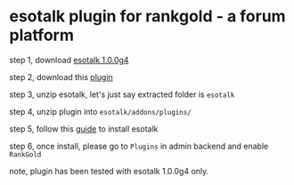 # esotalk plugin for rankgold - a forum platform

step 1, download [esotalk 1.0.0g4](https://github.com/esotalk/esoTalk/archive/v1.0.0g4.zip)

step 2, download this [plugin](https://github.com/rankgold/esotalk/archive/master.zip)

step 3, unzip esotalk, let's just say extracted folder is `esotalk`

step 4, unzip plugin into `esotalk/addons/plugins/`

step 5, follow this [guide](http://esotalk.org/docs/installation) to install esotalk

step 6, once install, please go to `Plugins` in admin backend and enable `RankGold`

note, plugin has been tested with esotalk 1.0.0g4 only.
